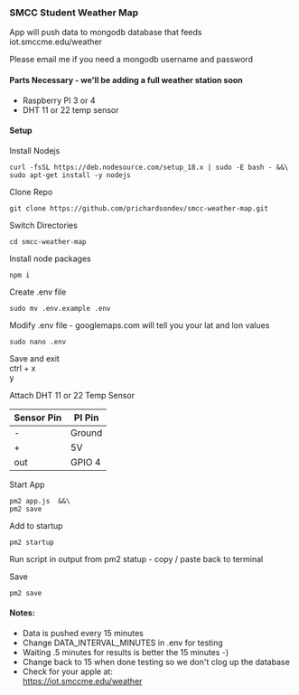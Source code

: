 ### SMCC Student Weather Map  
App will push data to mongodb database that feeds iot.smccme.edu/weather  

Please email me if you need a mongodb username and password

#### Parts Necessary - we'll be adding a full weather station soon
- Raspberry PI 3 or 4
- DHT 11 or 22 temp sensor

#### Setup
Install Nodejs
```
curl -fsSL https://deb.nodesource.com/setup_18.x | sudo -E bash - &&\
sudo apt-get install -y nodejs
```

Clone Repo  
```
git clone https://github.com/prichardsondev/smcc-weather-map.git
```

Switch Directories
```
cd smcc-weather-map
```

Install node packages 
```
npm i
```

Create .env file 
```
sudo mv .env.example .env
```

Modify .env file - googlemaps.com will tell you your lat and lon values
```
sudo nano .env
```

Save and exit  
ctrl + x  
y   

Attach DHT 11 or 22 Temp Sensor

| Sensor Pin   | PI  Pin  |
|--------------|----------|
|      -       | Ground   |
|      +       | 5V       |
|     out      | GPIO 4   |


Start App
```
pm2 app.js  &&\
pm2 save
```

Add to startup
```
pm2 startup
```

Run script in output from pm2 statup - copy / paste back to terminal

Save
```
pm2 save
```

#### Notes:
- Data is pushed every 15 minutes  
- Change DATA_INTERVAL_MINUTES in .env for testing  
- Waiting .5 minutes for results is better the 15 minutes -)  
- Change back to 15 when done testing so we don't clog up the database
- Check for your apple at:  
https://iot.smccme.edu/weather